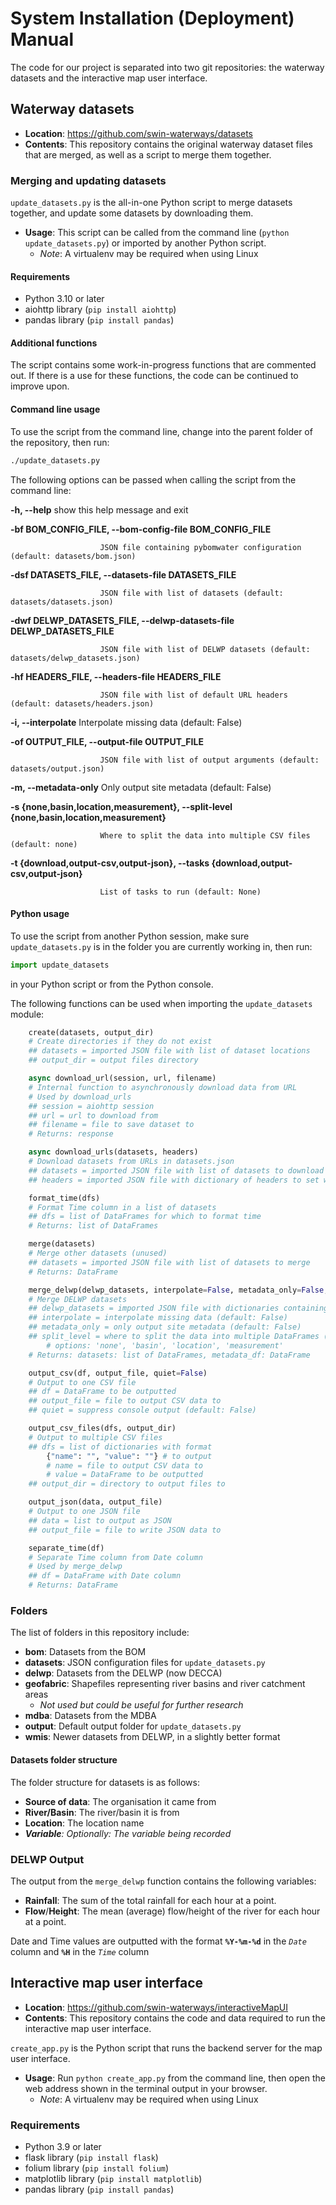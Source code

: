 # System Installation (Deployment) Manual 

The code for our project is separated into two git repositories: the waterway datasets and the interactive map user interface.  

## Waterway datasets 
- **Location**: <https://github.com/swin-waterways/datasets>
- **Contents**: This repository contains the original waterway dataset files that are merged, as well as a script to merge them together. 

### Merging and updating datasets 
`update_datasets.py` is the all-in-one Python script to merge datasets together, and update some datasets by downloading them. 

- **Usage**: This script can be called from the command line (`python update_datasets.py`) or imported by another Python script. 
    - *Note*: A virtualenv may be required when using Linux

#### Requirements 
- Python 3.10 or later 
- aiohttp library (`pip install aiohttp`) 
- pandas library (`pip install pandas`) 

#### Additional functions
The script contains some work-in-progress functions that are commented out. If there is a use for these functions, the code can be continued to improve upon.

#### Command line usage
To use the script from the command line, change into the parent folder of the repository, then run:

```sh
./update_datasets.py
```

The following options can be passed when calling the script from the command line: 

  **-h, --help**            show this help message and exit 

  **-bf BOM_CONFIG_FILE, --bom-config-file BOM_CONFIG_FILE**

                        JSON file containing pybomwater configuration (default: datasets/bom.json) 

  **-dsf DATASETS_FILE, --datasets-file DATASETS_FILE**

                        JSON file with list of datasets (default: datasets/datasets.json) 

  **-dwf DELWP_DATASETS_FILE, --delwp-datasets-file DELWP_DATASETS_FILE** 

                        JSON file with list of DELWP datasets (default: datasets/delwp_datasets.json) 

  **-hf HEADERS_FILE, --headers-file HEADERS_FILE**

                        JSON file with list of default URL headers (default: datasets/headers.json) 

  **-i, --interpolate**     Interpolate missing data (default: False) 

  **-of OUTPUT_FILE, --output-file OUTPUT_FILE**

                        JSON file with list of output arguments (default: datasets/output.json) 

  **-m, --metadata-only**   Only output site metadata (default: False) 

  **-s {none,basin,location,measurement}, --split-level {none,basin,location,measurement}**

                        Where to split the data into multiple CSV files (default: none) 

  **-t {download,output-csv,output-json}, --tasks {download,output-csv,output-json}**

                        List of tasks to run (default: None) 

#### Python usage
To use the script from another Python session, make sure `update_datasets.py` is in the folder you are currently working in, then run:

```python
import update_datasets
```

in your Python script or from the Python console.

The following functions can be used when importing the `update_datasets` module:
```python
    create(datasets, output_dir)
    # Create directories if they do not exist
    ## datasets = imported JSON file with list of dataset locations
    ## output_dir = output files directory

    async download_url(session, url, filename)
    # Internal function to asynchronously download data from URL
    # Used by download_urls
    ## session = aiohttp session
    ## url = url to download from
    ## filename = file to save dataset to
    # Returns: response

    async download_urls(datasets, headers)
    # Download datasets from URLs in datasets.json
    ## datasets = imported JSON file with list of datasets to download
    ## headers = imported JSON file with dictionary of headers to set when downloading files

    format_time(dfs)
    # Format Time column in a list of datasets
    ## dfs = list of DataFrames for which to format time
    # Returns: list of DataFrames

    merge(datasets)
    # Merge other datasets (unused)
    ## datasets = imported JSON file with list of datasets to merge
    # Returns: DataFrame

    merge_delwp(delwp_datasets, interpolate=False, metadata_only=False, split_level='none')
    # Merge DELWP datasets
    ## delwp_datasets = imported JSON file with dictionaries containing parameters and basin names
    ## interpolate = interpolate missing data (default: False)
    ## metadata_only = only output site metadata (default: False)
    ## split_level = where to split the data into multiple DataFrames (default: 'none')
        # options: 'none', 'basin', 'location', 'measurement'
    # Returns: datasets: list of DataFrames, metadata_df: DataFrame

    output_csv(df, output_file, quiet=False)
    # Output to one CSV file
    ## df = DataFrame to be outputted
    ## output_file = file to output CSV data to
    ## quiet = suppress console output (default: False)

    output_csv_files(dfs, output_dir)
    # Output to multiple CSV files
    ## dfs = list of dictionaries with format
        {"name": "", "value": ""} # to output
        # name = file to output CSV data to
        # value = DataFrame to be outputted
    ## output_dir = directory to output files to

    output_json(data, output_file)
    # Output to one JSON file
    ## data = list to output as JSON
    ## output_file = file to write JSON data to

    separate_time(df)
    # Separate Time column from Date column
    # Used by merge_delwp
    ## df = DataFrame with Date column
    # Returns: DataFrame
```
### Folders
The list of folders in this repository include:

- **bom**: Datasets from the BOM
- **datasets**: JSON configuration files for `update_datasets.py`
- **delwp**: Datasets from the DELWP (now DECCA)
- **geofabric**: Shapefiles representing river basins and river catchment areas
    - *Not used but could be useful for further research*
- **mdba**: Datasets from the MDBA
- **output**: Default output folder for `update_datasets.py`
- **wmis**: Newer datasets from DELWP, in a slightly better format

#### Datasets folder structure 
The folder structure for datasets is as follows:

- **Source of data**: The organisation it came from
- **River/Basin**: The river/basin it is from
- **Location**: The location name
- ***Variable**: Optionally: The variable being recorded*

### DELWP Output
The output from the `merge_delwp` function contains the following variables:

- **Rainfall**: The sum of the total rainfall for each hour at a point.
- **Flow**/**Height**: The mean (average) flow/height of the river for each hour at a point.

Date and Time values are outputted with the format **`%Y-%m-%d`** in the *`Date`* column and **`%H`** in the *`Time`* column

## Interactive map user interface
- **Location**: <https://github.com/swin-waterways/interactiveMapUI>
- **Contents**: This repository contains the code and data required to run the interactive map user interface.

`create_app.py` is the Python script that runs the backend server for the map user interface.

- **Usage**: Run `python create_app.py` from the command line, then open the web address shown in the terminal output in your browser.
    - *Note*: A virtualenv may be required when using Linux

### Requirements
- Python 3.9 or later
- flask library (`pip install flask`)
- folium library (`pip install folium`)
- matplotlib library (`pip install matplotlib`)
- pandas library (`pip install pandas`)
